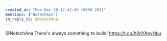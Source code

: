 ```yaml
---
created_at: "Mon Dec 20 17:42:49 +0000 2021"
mentions: ['NotechAna']
in_reply_to: @NotechAna
---
```


@NotechAna There's always something to build! https://t.co/h0nYApyHpu